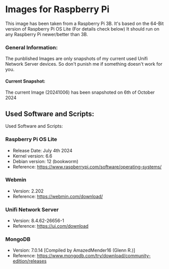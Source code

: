 # Images for Raspberry Pi
This image has been taken from a Raspberry Pi 3B. It's based on the 64-Bit version of Raspberry Pi OS Lite (For details check below)
It should run on any Raspberry Pi newer/better than 3B.

### General Information:
The punblished Images are only snapshots of my current used Unifi Network Server devices. So don't punish me if something doesn't work for you.
#### Current Snapshot:
The current Image (20241006) has been snapshoted on 6th of October 2024

## Used Software and Scripts:
Used Software and Scripts:
### Raspberry Pi OS Lite
* Release Date: July 4th 2024
* Kernel version: 6.6
* Debian version: 12 (bookworm)
* Reference: https://www.raspberrypi.com/software/operating-systems/
### Webmin
* Version: 2.202
* Reference: https://webmin.com/download/
### Unifi Network Server
* Version: 8.4.62-26656-1
* Reference: https://ui.com/download
### MongoDB
* Version: 7.0.14 [Compiled by AmazedMender16 (Glenn R.)]
* Reference: https://www.mongodb.com/try/download/community-edition/releases
